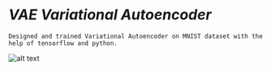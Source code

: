 # *VAE Variational Autoencoder*
 
    Designed and trained Variational Autoencoder on MNIST dataset with the help of tensorflow and python.

![alt text](https://github.com/Aktharnvdv/VAE/blob/main/VAE.PNG?raw=true)


